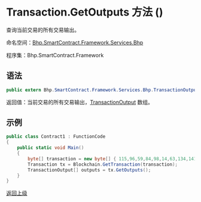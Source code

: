 # Transaction.GetOutputs 方法 ()

查询当前交易的所有交易输出。

命名空间：[Bhp.SmartContract.Framework.Services.Bhp](../../bhp.md)

程序集：Bhp.SmartContract.Framework

## 语法

```c#
public extern Bhp.SmartContract.Framework.Services.Bhp.TransactionOutput[] GetOutputs()
```

返回值：当前交易的所有交易输出，[TransactionOutput](../TransactionOutput.md) 数组。

## 示例

```c#
public class Contract1 : FunctionCode
{
    public static void Main()
    {
        byte[] transaction = new byte[] { 115,96,59,84,98,14,63,134,141,6,185,214,139,61,142,84,11,133,151,93,155,238,35,4,58,1,27,183,33,185,60,238 };
        Transaction tx = Blockchain.GetTransaction(transaction);
        TransactionOutput[] outputs = tx.GetOutputs();
    }
}
```



[返回上级](../Transaction.md)